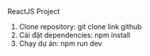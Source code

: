 ReactJS Project
1. Clone repository:
   git clone link github
3. Cài đặt dependencies:
   npm install
5. Chạy dự án:
   npm run dev
